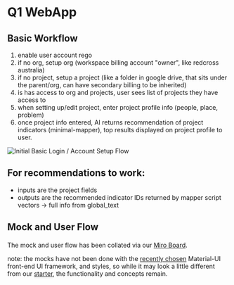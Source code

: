 # Q1 WebApp

## Basic Workflow

1. enable user account rego
2. if no org, setup org \(workspace billing account "owner", like redcross australia\)
3. if no project, setup a project \(like a folder in google drive, that sits under the parent/org, can have secondary billing to be inherited\)
4. is has access to org and projects, user sees list of projects they have access to
5. when setting up/edit project, enter project profile info \(people, place, problem\)
6. once project info entered, AI returns recommendation of project indicators \(minimal-mapper\), top results displayed on project profile to user.

![Initial Basic Login / Account Setup Flow](../.gitbook/assets/image%20%283%29.png)

## For recommendations to work:

* inputs are the project fields
* outputs are the recommended indicator IDs returned by mapper script vectors -&gt; full info from global\_text

## Mock and User Flow

#### 

The mock and user flow has been collated via our [Miro Board](https://miro.com/app/board/o9J_kyYfLV0=/?moveToWidget=3074457354464890435&cot=10).

note: the mocks have not been done with the [recently chosen](https://www.loomio.org/s/as3HMDBN) Material-UI front-end UI framework, and styles, so while it may look a little different from our [starter](https://github.com/creativetimofficial/material-dashboard-react), the functionality and concepts remain.

## 

